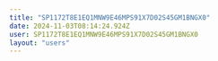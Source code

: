 ```yaml
---
title: "SP1172T8E1EQ1MNW9E46MPS91X7D02S45GM1BNGX0"
date: 2024-11-03T08:14:24.924Z
user: SP1172T8E1EQ1MNW9E46MPS91X7D02S45GM1BNGX0
layout: "users"
---
```

    